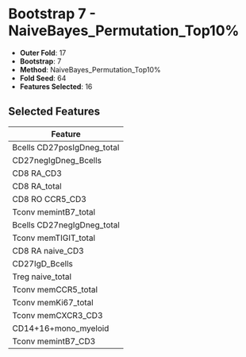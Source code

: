 # Bootstrap 7 - NaiveBayes_Permutation_Top10%

- **Outer Fold**: 17
- **Bootstrap**: 7
- **Method**: NaiveBayes_Permutation_Top10%
- **Fold Seed**: 64
- **Features Selected**: 16

## Selected Features

| Feature |
|---------|
| Bcells CD27posIgDneg_total |
| CD27negIgDneg_Bcells |
| CD8 RA_CD3 |
| CD8 RA_total |
| CD8 RO CCR5_CD3 |
| Tconv memintB7_total |
| Bcells CD27negIgDneg_total |
| Tconv memTIGIT_total |
| CD8 RA naive_CD3 |
| CD27IgD_Bcells |
| Treg naive_total |
| Tconv memCCR5_total |
| Tconv memKi67_total |
| Tconv memCXCR3_CD3 |
| CD14+16+mono_myeloid |
| Tconv memintB7_CD3 |
